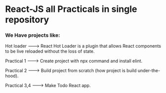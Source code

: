 # React-JS all Practicals in single repository
### We Have projects like:

Hot loader ---> React Hot Loader is a plugin that allows React components to be live reloaded without the loss of state.

Practical 1 ---> Create project with npx command and install elint.

Practical 2 ---> Build project from scratch (how project is build under-the-hood).

Practical 3,4 ---> Make Todo React app.
